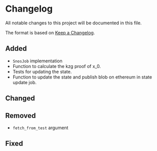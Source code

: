 # Changelog

All notable changes to this project will be documented in this file.

The format is based on [Keep a Changelog](https://keepachangelog.com/en/1.1.0/).

## Added

- `SnosJob` implementation
- Function to calculate the kzg proof of x_0.
- Tests for updating the state.
- Function to update the state and publish blob on ethereum in state update job.

## Changed

## Removed

- `fetch_from_test` argument

## Fixed
